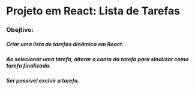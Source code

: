 # Projeto em React: Lista de Tarefas

### Obejtivo:
##### Criar uma lista de tarefas dinâmica em React.
##### Ao selecionar uma tarefa, alterar o canto da tarefa para sinalizar como tarefa finalizada.
##### Ser possível excluir a tarefa.
